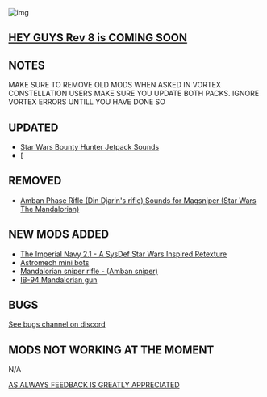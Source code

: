 ![img](https://s11.gifyu.com/images/SgCoI.png)

## [HEY GUYS Rev 8 is COMING SOON](https://)

## NOTES

MAKE SURE TO REMOVE OLD MODS WHEN ASKED IN VORTEX
CONSTELLATION USERS MAKE SURE YOU UPDATE BOTH PACKS. IGNORE VORTEX ERRORS UNTILL YOU HAVE DONE SO

## UPDATED

- [Star Wars Bounty Hunter Jetpack Sounds](https://www.nexusmods.com/starfield/mods/2154)
- [

## REMOVED

- [Amban Phase Rifle (Din Djarin's rifle) Sounds for Magsniper (Star Wars The Mandalorian)](https://www.nexusmods.com/starfield/mods/5028)

## NEW MODS ADDED

- [The Imperial Navy 2.1 - A SysDef Star Wars Inspired Retexture](https://www.nexusmods.com/starfield/mods/4902?tab=description)
- [Astromech mini bots](https://www.nexusmods.com/starfield/mods/5056?tab=description)
- [Mandalorian sniper rifle - (Amban sniper)](https://www.nexusmods.com/starfield/mods/4957?tab=description)
- [IB-94 Mandalorian gun](https://www.nexusmods.com/starfield/mods/5022?tab=description)

## BUGS

[See bugs channel on discord](https://discord.gg/xZNztPjA2u)

## MODS NOT WORKING AT THE MOMENT

N/A

[AS ALWAYS FEEDBACK IS GREATLY APPRECIATED](https://)
